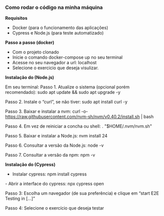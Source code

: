 ### **Como rodar o código na minha máquina**

**Requisitos**

- Docker (para o funcionamento das aplicações)
- Cypress e Node.js (para teste automatizado)

**Passo a passo (docker)**

- Com o projeto clonado
- Inicie o comando docker-compose up no seu terminal
- Acesse no seu navegador a url: localhost
- Selecione o exercicio que deseja visulizar.


**Instalação do (Node.js)**

Em seu terminal:
Passo 1.​ Atualize o sistema (opcional porém recomendado):
sudo apt update && sudo apt upgrade -y

Passo 2.​ Instale o “curl”, se não tiver:
sudo apt install curl -y

Passo 3.​ Baixar e instalar a nvm:
curl -o-
https://raw.githubusercontent.com/nvm-sh/nvm/v0.40.2/install.sh |
bash

Passo 4.​ Em vez de reiniciar a concha ou shell:
\. "$HOME/.nvm/nvm.sh"

Passo 5.​ Baixar e instalar a Node.js:
nvm install 24

Passo 6.​ Consultar a versão da Node.js:
node -v

Passo 7.​ Consultar a versão da npm:
npm -v


**Instalação do (Cypress)**

- ​Instalar cypress: npm install cypress

-​ Abrir a interface do cypress: npx cypress open

Passo 3: Escolha um navegador (de sua preferência) e clique em “start E2E Testing
in [...]”

Passo 4: Selecione o exercício que deseja testar